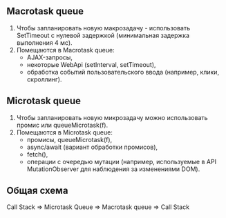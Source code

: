 ## Macrotask queue
1. Чтобы запланировать новую макрозадачу - использовать SetTimeout с нулевой задержкой (минимальная задержка выполнения 4 мс).
2. Помещаются в Macrotask queue: 
    - AJAX-запросы, 
    - некоторые WebApi (setInterval, setTimeout), 
    - обработка событий пользовательского ввода (например, клики, скроллинг).

## Microtask queue
1. Чтобы запланировать новую микрозадачу можно использовать промис или queueMicrotask(f).
2. Помещаются в Microtask queue: 
    - промисы, queueMicrotask(f), 
    - async/await (вариант обработки промисов), 
    - fetch(), 
    - операции с очередью мутации (например, используемые в API MutationObserver для наблюдения за изменениями DOM).

## Общая схема
Call Stack => Microtask Queue => Macrotask queue => Call Stack